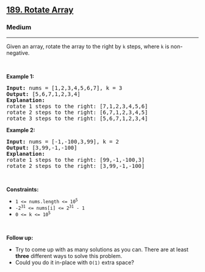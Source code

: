<h2><a href="https://leetcode.com/problems/rotate-array/">189. Rotate Array</a></h2><h3>Medium</h3><hr><div bis_skin_checked="1"><p>Given an array, rotate the array to the right by <code>k</code> steps, where <code>k</code> is non-negative.</p>

<p>&nbsp;</p>
<p><strong>Example 1:</strong></p>

<pre><strong>Input:</strong> nums = [1,2,3,4,5,6,7], k = 3
<strong>Output:</strong> [5,6,7,1,2,3,4]
<strong>Explanation:</strong>
rotate 1 steps to the right: [7,1,2,3,4,5,6]
rotate 2 steps to the right: [6,7,1,2,3,4,5]
rotate 3 steps to the right: [5,6,7,1,2,3,4]
</pre>

<p><strong>Example 2:</strong></p>

<pre><strong>Input:</strong> nums = [-1,-100,3,99], k = 2
<strong>Output:</strong> [3,99,-1,-100]
<strong>Explanation:</strong> 
rotate 1 steps to the right: [99,-1,-100,3]
rotate 2 steps to the right: [3,99,-1,-100]
</pre>

<p>&nbsp;</p>
<p><strong>Constraints:</strong></p>

<ul>
	<li><code>1 &lt;= nums.length &lt;= 10<sup>5</sup></code></li>
	<li><code>-2<sup>31</sup> &lt;= nums[i] &lt;= 2<sup>31</sup> - 1</code></li>
	<li><code>0 &lt;= k &lt;= 10<sup>5</sup></code></li>
</ul>

<p>&nbsp;</p>
<p><strong>Follow up:</strong></p>

<ul>
	<li>Try to come up with as many solutions as you can. There are at least <strong>three</strong> different ways to solve this problem.</li>
	<li>Could you do it in-place with <code>O(1)</code> extra space?</li>
</ul>
</div>